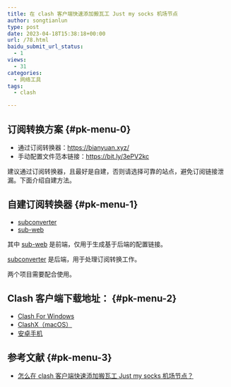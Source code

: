 ```yaml
---
title: 在 clash 客户端快速添加搬瓦工 Just my socks 机场节点
author: songtianlun
type: post
date: 2023-04-18T15:38:18+00:00
url: /78.html
baidu_submit_url_status:
  - 1
views:
  - 31
categories:
  - 网络工具
tags:
  - clash

---
```

## 订阅转换方案  {#pk-menu-0}

  * 通过订阅转换器：<a href="https://bianyuan.xyz/" target="_blank"  rel="nofollow">https://bianyuan.xyz/</a>
  * 手动配置文件范本链接：<a href="https://bit.ly/3ePV2kc" target="_blank"  rel="nofollow">https://bit.ly/3ePV2kc</a>

建议通过订阅转换器，且最好是自建，否则请选择可靠的站点，避免订阅链接泄漏。下面介绍自建方法。

## 自建订阅转换器  {#pk-menu-1}

  * <a href="https://github.com/tindy2013/subconverter" target="_blank"  rel="nofollow">subconverter</a>
  * <a href="https://github.com/CareyWang/sub-web" target="_blank"  rel="nofollow">sub-web</a>

其中 <a href="https://github.com/CareyWang/sub-web" target="_blank"  rel="nofollow">sub-web</a> 是前端，仅用于生成基于后端的配置链接。

<a href="https://github.com/tindy2013/subconverter" target="_blank"  rel="nofollow">subconverter</a> 是后端，用于处理订阅转换工作。

两个项目需要配合使用。

## Clash 客户端下载地址： {#pk-menu-2}

  *  <a href="https://github.com/Fndroid/clash_for_windows_pkg/releases/" target="_blank"  rel="nofollow">Clash For Windows</a>
  * <a href="https://github.com/yichengchen/clashX/releases" target="_blank"  rel="nofollow">ClashX（macOS）</a>
  *  <a href="https://github.com/Kr328/ClashForAndroid/releases/" target="_blank"  rel="nofollow">安卓手机 </a>

## 参考文献  {#pk-menu-3}

  *  <a href="https://www.jamesdailylife.com/just-my-socks-clash" target="_blank"  rel="nofollow">怎么在 clash 客户端快速添加搬瓦工 Just my socks 机场节点？</a>